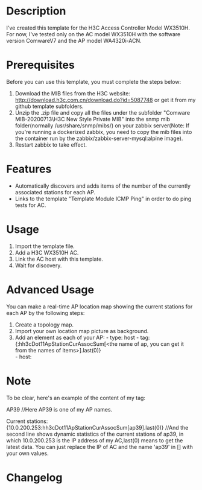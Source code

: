 # Description
I've created this template for the H3C Access Controller Model WX3510H.
For now, I've tested only on the AC model WX3510H with the software version ComwareV7 and the AP model WA4320i-ACN.

# Prerequisites
Before you can use this template, you must complete the steps below:
1. Download the MIB files from the H3C website: http://download.h3c.com.cn/download.do?id=5087748 or get it from my github template subfolders.
2. Unzip the .zip file and copy all the files under the subfolder "Comware MIB-20200713\H3C New Style Private MIB\" into the snmp mib folder(normally /usr/share/snmp/mibs/) on your zabbix server(Note: If you're running a dockerized zabbix, you need to copy the mib files into the container run by the zabbix/zabbix-server-mysql:alpine image).
3. Restart zabbix to take effect.

# Features
- Automatically discovers and adds items of the number of the currently associated stations for each AP.
- Links to the template "Template Module ICMP Ping" in order to do ping tests for AC.

# Usage
1. Import the template file.
2. Add a H3C WX3510H AC.
3. Link the AC host with this template.
4. Wait for discovery.

# Advanced Usage
You can make a real-time AP location map showing the current stations for each AP by the following steps:
1. Create a topology map.
2. Import your own location map picture as background.
3. Add an element as each of your AP:
          - type: host
          - tag:{<the IP address of AC>:hh3cDot11ApStationCurAssocSum[<the name of ap, you can get it from the names of items>].last(0)}  
          - host: <choose your AC>
       
# Note 
To be clear, here's an example of the content of my tag: 

AP39  //Here AP39 is one of my AP names. 

Current stations: {10.0.200.253:hh3cDot11ApStationCurAssocSum[ap39].last(0)} //And the second line shows dynamic statistics of the current stations of ap39, in which 10.0.200.253 is the IP address of my AC,last(0) means to get the latest data. You can just replace the IP of AC and the name 'ap39' in [] with your own values.

# Changelog

